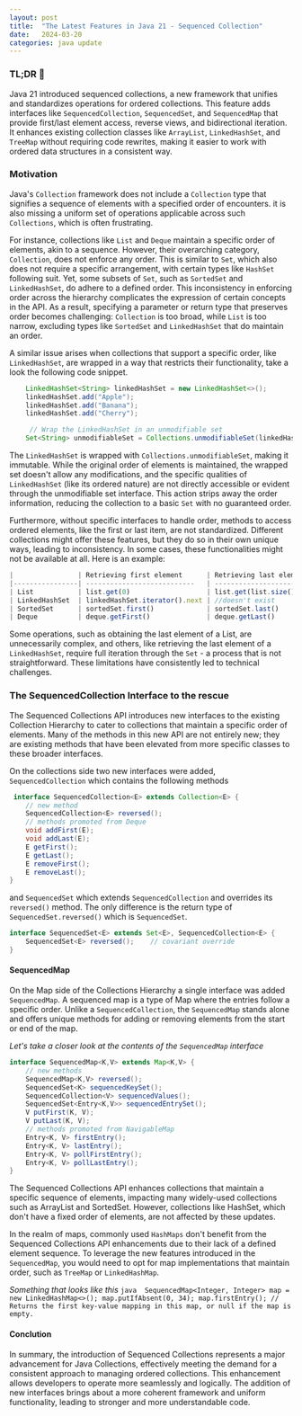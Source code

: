 ```yaml
---
layout: post
title:  "The Latest Features in Java 21 - Sequenced Collection"
date:   2024-03-20 
categories: java update
---
```


### TL;DR 🚀 
Java 21 introduced sequenced collections, a new framework that unifies and standardizes operations for ordered collections. This feature adds interfaces like `SequencedCollection`, `SequencedSet`, and `SequencedMap` that provide first/last element access, reverse views, and bidirectional iteration. It enhances existing collection classes like `ArrayList`, `LinkedHashSet`, and `TreeMap` without requiring code rewrites, making it easier to work with ordered data structures in a consistent way.


### Motivation
Java's `Collection` framework does not include a `Collection` type that signifies a sequence of elements with a specified order of encounters. 
it is also missing a uniform set of operations applicable across such `Collections`, which is often frustrating.

For instance, collections like `List` and `Deque` maintain a specific order of elements, akin to a sequence. However, 
their overarching category, `Collection`, does not enforce any order. This is similar to `Set`, 
which also does not require a specific arrangement, with certain types like `HashSet` following suit. Yet,
some subsets of `Set`, such as `SortedSet` and `LinkedHashSet`, do adhere to a defined order. 
This inconsistency in enforcing order across the hierarchy complicates the expression of certain concepts 
in the API. As a result, specifying a parameter or return type that preserves order becomes challenging: 
`Collection` is too broad, while `List` is too narrow, excluding types like `SortedSet` and `LinkedHashSet`
that do maintain an order.

A similar issue arises when collections that support a specific order, like `LinkedHashSet`, 
are wrapped in a way that restricts their functionality, take a look the following code snippet. 
```java 
    LinkedHashSet<String> linkedHashSet = new LinkedHashSet<>();
    linkedHashSet.add("Apple");
    linkedHashSet.add("Banana");
    linkedHashSet.add("Cherry");

     // Wrap the LinkedHashSet in an unmodifiable set
    Set<String> unmodifiableSet = Collections.unmodifiableSet(linkedHashSet);
```
The `LinkedHashSet` is wrapped with `Collections.unmodifiableSet`, making it immutable. 
While the original order of elements is maintained, the wrapped set doesn't allow any modifications, and the specific qualities
of `LinkedHashSet` (like its ordered nature) are not directly accessible or evident through the unmodifiable set interface.
This action strips away the order information, reducing the collection to a basic `Set` with no guaranteed order.

Furthermore, without specific interfaces to handle order, methods to access ordered elements,
like the first or last item, are not standardized. Different collections might offer these features, but 
they do so in their own unique ways, leading to inconsistency.
In some cases, these functionalities might not be available at all.
Here is an example: 
```js 
|                | Retrieving first element      | Retrieving last element      |
|----------------| ---------------------------   | ---------------------------- |
| List           | list.get(0)                   | list.get(list.size()-1)      |
| LinkedHashSet  | linkedHashSet.iterator().next | //doesn't exist              |
| SortedSet      | sortedSet.first()             | sortedSet.last()             |
| Deque          | deque.getFirst()              | deque.getLast()              |
```
Some operations, such as obtaining the last element of a List, are unnecessarily complex, and others, 
like retrieving the last element of a `LinkedHashSet`, require full iteration through the `Set` - a process that is not straightforward. 
These limitations have consistently led to technical challenges.

### The SequencedCollection Interface to the rescue

The Sequenced Collections API introduces new interfaces to the existing Collection Hierarchy to cater to 
collections that maintain a specific order of elements.
Many of the methods in this new API are not entirely new; 
they are existing methods that have been elevated from more specific classes to these broader interfaces.

On the collections side two new interfaces were added, `SequencedCollection` which contains the following methods 
```java 
 interface SequencedCollection<E> extends Collection<E> {
    // new method
    SequencedCollection<E> reversed();
    // methods promoted from Deque
    void addFirst(E);
    void addLast(E);
    E getFirst();
    E getLast();
    E removeFirst();
    E removeLast();
}
```

and `SequencedSet` which extends `SequencedCollection` and overrides its `reversed()` method. 
The only difference is the return type of `SequencedSet.reversed()` which is `SequencedSet`.

```java
interface SequencedSet<E> extends Set<E>, SequencedCollection<E> {
    SequencedSet<E> reversed();    // covariant override
}
```
#### SequencedMap 

On the Map side of the Collections Hierarchy a single interface was added `SequencedMap`. 
A sequenced map is a type of Map where the entries follow a specific order. Unlike a `SequencedCollection`, 
the `SequencedMap` stands alone and offers unique methods for adding or removing elements from the start or end of the map.

_Let's take a closer look at the contents of the `SequencedMap` interface_
```java 
interface SequencedMap<K,V> extends Map<K,V> {
    // new methods
    SequencedMap<K,V> reversed();
    SequencedSet<K> sequencedKeySet();
    SequencedCollection<V> sequencedValues();
    SequencedSet<Entry<K,V>> sequencedEntrySet();
    V putFirst(K, V);
    V putLast(K, V);
    // methods promoted from NavigableMap
    Entry<K, V> firstEntry();
    Entry<K, V> lastEntry();
    Entry<K, V> pollFirstEntry();
    Entry<K, V> pollLastEntry();
}
```

The Sequenced Collections API enhances collections that maintain a specific sequence of elements, 
impacting many widely-used collections such as ArrayList and SortedSet. 
However, collections like HashSet, which don't have a fixed order of elements, are not affected by these updates.

In the realm of maps, commonly used `HashMaps` don't benefit from the 
Sequenced Collections API enhancements due to their lack of a defined element sequence.
To leverage the new features introduced in the `SequencedMap`,
you would need to opt for map implementations that maintain order, such as `TreeMap` or `LinkedHashMap`.

_Something that looks like this_ 
    ```java 
        SequencedMap<Integer, Integer> map = new LinkedHashMap<>();
        map.putIfAbsent(0, 34);
        map.firstEntry(); // Returns the first key-value mapping in this map, or null if the map is empty.
    ```

#### Conclution
In summary, the introduction of Sequenced Collections represents a major advancement 
for Java Collections, effectively meeting the demand for a consistent approach to managing ordered collections.
This enhancement allows developers to operate more seamlessly and logically. 
The addition of new interfaces brings about a more coherent framework and uniform functionality, leading to stronger and more understandable code.